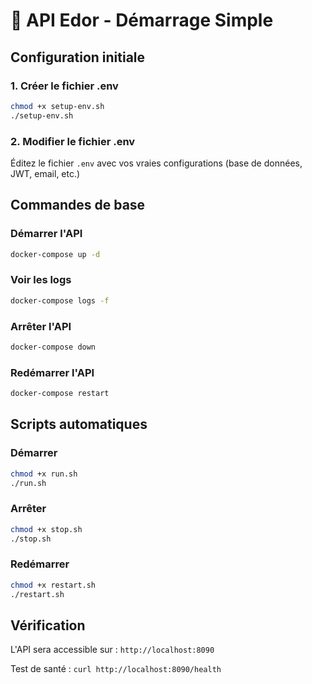 # 🚀 API Edor - Démarrage Simple

## Configuration initiale

### 1. Créer le fichier .env
```bash
chmod +x setup-env.sh
./setup-env.sh
```

### 2. Modifier le fichier .env
Éditez le fichier `.env` avec vos vraies configurations (base de données, JWT, email, etc.)

## Commandes de base

### Démarrer l'API
```bash
docker-compose up -d
```

### Voir les logs
```bash
docker-compose logs -f
```

### Arrêter l'API
```bash
docker-compose down
```

### Redémarrer l'API
```bash
docker-compose restart
```

## Scripts automatiques

### Démarrer
```bash
chmod +x run.sh
./run.sh
```

### Arrêter
```bash
chmod +x stop.sh
./stop.sh
```

### Redémarrer
```bash
chmod +x restart.sh
./restart.sh
```

## Vérification

L'API sera accessible sur : `http://localhost:8090`

Test de santé : `curl http://localhost:8090/health`

